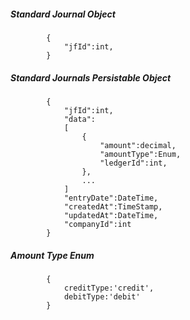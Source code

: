 ##### Standard Journal Object
			{
            	"jfId":int,
            }
			

##### Standard Journals Persistable Object
			{
            	"jfId":int,
				"data":
				[
					{
						"amount":decimal,
						"amountType":Enum,
						"ledgerId":int,	
					},
					...
				]
				"entryDate":DateTime,
                "createdAt":TimeStamp,
                "updatedAt":DateTime,
                "companyId":int
			}

##### Amount Type Enum
			{
				creditType:'credit',
				debitType:'debit'
			}